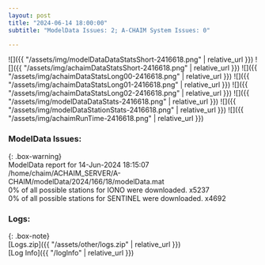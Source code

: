 ```yaml
---
layout: post
title: "2024-06-14 18:00:00"
subtitle: "ModelData Issues: 2; A-CHAIM System Issues: 0"

---
```


![]({{ "/assets/img/modelDataDataStatsShort-2416618.png" | relative_url }})
![]({{ "/assets/img/achaimDataStatsShort-2416618.png" | relative_url }})
![]({{ "/assets/img/achaimDataStatsLong00-2416618.png" | relative_url }})
![]({{ "/assets/img/achaimDataStatsLong01-2416618.png" | relative_url }})
![]({{ "/assets/img/achaimDataStatsLong02-2416618.png" | relative_url }})
![]({{ "/assets/img/modelDataDataStats-2416618.png" | relative_url }})
![]({{ "/assets/img/modelDataStationStats-2416618.png" | relative_url }})
![]({{ "/assets/img/achaimRunTime-2416618.png" | relative_url }})


### ModelData Issues:  
  
{: .box-warning}  
 ModelData report for 14-Jun-2024 18:15:07   
 /home/chaim/ACHAIM_SERVER/A-CHAIM/modelData/2024/166/18/modelData.mat   
 0% of all possible stations for IONO were downloaded. x5237   
 0% of all possible stations for SENTINEL were downloaded. x4692   
  


### Logs:  
  
{: .box-note}  
[Logs.zip]({{ "/assets/other/logs.zip" | relative_url }})  
[Log Info]({{ "/logInfo" | relative_url }})  
